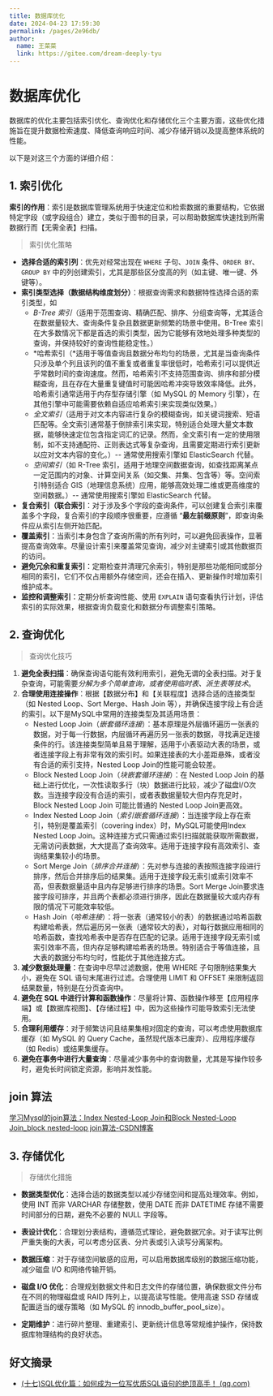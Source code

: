 ```yaml
---
title: 数据库优化
date: 2024-04-23 17:59:30
permalink: /pages/2e96db/
author: 
  name: 王菜菜
  link: https://gitee.com/dream-deeply-tyu
---
```

# 数据库优化

数据库的优化主要包括索引优化、查询优化和存储优化三个主要方面，这些优化措施旨在提升数据检索速度、降低查询响应时间、减少存储开销以及提高整体系统的性能。

以下是对这三个方面的详细介绍：

## 1. 索引优化

**索引的作用**：索引是数据库管理系统用于快速定位和检索数据的重要结构，它依据特定字段（或字段组合）建立，类似于图书的目录，可以帮助数据库快速找到所需数据行而【无需全表】扫描。

> 索引优化策略

- **选择合适的索引列**：优先对经常出现在 `WHERE` 子句、`JOIN` 条件、`ORDER BY`、`GROUP BY` 中的列创建索引，尤其是那些区分度高的列（如主键、唯一键、外键等）。
- **索引类型选择（数据结构维度划分）**：根据查询需求和数据特性选择合适的索引类型，如
  - *B-Tree 索引*（适用于范围查询、精确匹配、排序、分组查询等，尤其适合在数据量较大、查询条件复杂且数据更新频繁的场景中使用。B-Tree 索引在大多数情况下都是首选的索引类型，因为它能够有效地处理多种类型的查询，并保持较好的查询性能稳定性。）
  - *哈希索引（*适用于等值查询且数据分布均匀的场景，尤其是当查询条件只涉及单个列且该列的值不重复或者重复率很低时，哈希索引可以提供近乎常数时间的查询速度。然而，哈希索引不支持范围查询、排序和部分模糊查询，且在存在大量重复键值时可能因哈希冲突导致效率降低。此外，哈希索引通常适用于内存型存储引擎（如 MySQL 的 Memory 引擎），在其他引擎中可能需要依赖自适应哈希索引来实现类似效果。）
  - *全文索引*（适用于对文本内容进行复杂的模糊查询，如关键词搜索、短语匹配等。全文索引通常基于倒排索引来实现，特别适合处理大量文本数据，能够快速定位包含指定词汇的记录。然而，全文索引有一定的使用限制，如不支持通配符、正则表达式等复杂查询，且需要定期进行索引更新以应对文本内容的变化。）-- 通常使用搜索引擎如 ElasticSearch 代替。
  - *空间索引*（如 R-Tree 索引，适用于地理空间数据查询，如查找距离某点一定范围内的对象、计算空间关系（如交集、并集、包含等）等。空间索引特别适合 GIS（地理信息系统）应用，能够高效处理二维或更高维度的空间数据。）-- 通常使用搜索引擎如 ElasticSearch 代替。
- **复合索引（联合索引**：对于涉及多个字段的查询条件，可以创建复合索引来覆盖多个字段，复合索引的字段顺序很重要，应遵循 “**最左前缀原则**”，即查询条件应从索引左侧开始匹配。
- **覆盖索引**：当索引本身包含了查询所需的所有列时，可以避免回表操作，显著提高查询效率。尽量设计索引来覆盖常见查询，减少对主键索引或其他数据页的访问。
- **避免冗余和重复索引**：定期检查并清理冗余索引，特别是那些功能相同或部分相同的索引，它们不仅占用额外存储空间，还会在插入、更新操作时增加索引维护成本。
- **监控和调整索引**：定期分析查询性能、使用 `EXPLAIN` 语句查看执行计划，评估索引的实际效果，根据查询负载变化和数据分布调整索引策略。

## 2. 查询优化

> 查询优化技巧

1. **避免全表扫描**：确保查询语句能有效利用索引，避免无谓的全表扫描。对于复杂查询，可能需要*分解为多个简单查询，或者使用临时表、派生表等技术*。
2. **合理使用连接操作**：根据【数据分布】和【关联程度】选择合适的连接类型（如 Nested Loop、Sort Merge、Hash Join 等），并确保连接字段上有合适的索引。以下是MySQL中常用的连接类型及其适用场景：
   - Nested Loop Join（*嵌套循环连接*）：基本原理是外层循环遍历一张表的数据，对于每一行数据，内层循环再遍历另一张表的数据，寻找满足连接条件的行。该连接类型简单且易于理解，适用于小表驱动大表的场景，或者连接字段上有非常有效的索引时。如果连接表的大小差距悬殊，或者没有合适的索引支持，Nested Loop Join的性能可能会较差。
   - Block Nested Loop Join（*块嵌套循环连接*）：在 Nested Loop Join 的基础上进行优化，一次性读取多行（块）数据进行比较，减少了磁盘I/O次数。当连接字段没有合适的索引，或者表数据量较大但内存充足时，Block Nested Loop Join 可能比普通的 Nested Loop Join更高效。
   - Index Nested Loop Join（*索引嵌套循环连接*）：当连接字段上存在索引，特别是覆盖索引（covering index）时，MySQL可能使用Index Nested Loop Join。这种连接方式只需通过索引扫描就能获取所需数据，无需访问表数据，大大提高了查询效率。适用于连接字段有高效索引、查询结果集较小的场景。
   - Sort Merge Join（*排序合并连接*）：先对参与连接的表按照连接字段进行排序，然后合并排序后的结果集。适用于连接字段无索引或索引效率不高，但表数据量适中且内存足够进行排序的场景。Sort Merge Join要求连接字段可排序，并且两个表都必须进行排序，因此在数据量较大或内存有限的情况下可能效率较低。
   - Hash Join（*哈希连接*）：将一张表（通常较小的表）的数据通过哈希函数构建哈希表，然后遍历另一张表（通常较大的表），对每行数据应用相同的哈希函数，查找哈希表中是否存在匹配的记录。适用于连接字段无索引或索引效率不高，但内存足够构建哈希表的场景。特别适合于等值连接，且大表的数据分布均匀时，性能优于其他连接方式。
3. **减少数据处理量**：在查询中尽早过滤数据，使用 WHERE 子句限制结果集大小，避免在 SQL 语句末尾进行过滤。合理使用 LIMIT 和 OFFSET 来限制返回结果数量，特别是在分页查询中。
4. **避免在 SQL 中进行计算和函数操作**：尽量将计算、函数操作移至【应用程序端】或【数据库视图】、【存储过程】中，因为这些操作可能导致索引无法使用。
5. **合理利用缓存**：对于频繁访问且结果集相对固定的查询，可以考虑使用数据库缓存（如 MySQL 的 Query Cache，虽然现代版本已废弃）、应用程序缓存（如 Redis）或结果集缓存。
6. **避免在事务中进行大量查询**：尽量减少事务中的查询数量，尤其是写操作较多时，避免长时间锁定资源，影响并发性能。



## join 算法

[学习Mysql的join算法：Index Nested-Loop Join和Block Nested-Loop Join_block nested-loop join算法-CSDN博客](https://blog.csdn.net/u010841296/article/details/89790399)



## 3. 存储优化

> 存储优化措施

- **数据类型优化**：选择合适的数据类型以减少存储空间和提高处理效率。例如，使用 INT 而非 VARCHAR 存储整数，使用 DATE 而非 DATETIME 存储不需要时间部分的日期，避免不必要的 NULL 字段等。

- **表设计优化**：合理划分表结构，遵循范式理论，避免数据冗余。对于读写比例严重失衡的大表，可以考虑分区表、分片表或引入读写分离架构。

- **数据压缩**：对于存储空间敏感的应用，可以启用数据库级别的数据压缩功能，减少磁盘 I/O 和网络传输开销。

- **磁盘 I/O 优化**：合理规划数据文件和日志文件的存储位置，确保数据文件分布在不同的物理磁盘或 RAID 阵列上，以提高读写性能。使用高速 SSD 存储或配置适当的缓存策略（如 MySQL 的 innodb_buffer_pool_size）。

- **定期维护**：进行碎片整理、重建索引、更新统计信息等常规维护操作，保持数据库物理结构的良好状态。





## 好文摘录

- [(十七)SQL优化篇：如何成为一位写优质SQL语句的绝顶高手！ (qq.com)](https://mp.weixin.qq.com/s/fEKlyC2Sx8uKUpRAD0QHYw)
